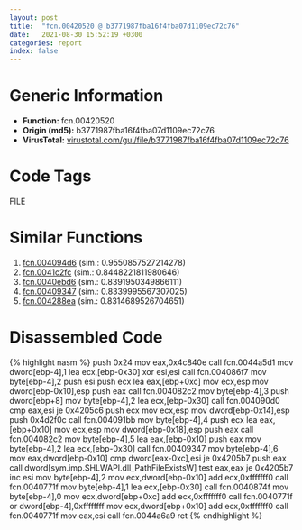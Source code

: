 ```yaml
---
layout: post
title:  "fcn.00420520 @ b3771987fba16f4fba07d1109ec72c76"
date:   2021-08-30 15:52:19 +0300
categories: report
index: false
---
```


# Generic Information
- **Function:** fcn.00420520
- **Origin (md5):** b3771987fba16f4fba07d1109ec72c76
- **VirusTotal:** [virustotal.com/gui/file/b3771987fba16f4fba07d1109ec72c76][virustotal_ref]

# Code Tags
<span class="tag" id="FILE">FILE</span>


# Similar Functions

1. [fcn.004094d6][similar_1_ref] (sim.: 0.9550857527214278)
2. [fcn.0041c2fc][similar_2_ref] (sim.: 0.8448221811980646)
3. [fcn.0040ebd6][similar_3_ref] (sim.: 0.8391950349866111)
4. [fcn.00409347][similar_4_ref] (sim.: 0.8339995567307025)
5. [fcn.004288ea][similar_5_ref] (sim.: 0.8314689526704651)


# Disassembled Code

{% highlight nasm %}
push 0x24
mov eax,0x4c840e
call fcn.0044a5d1
mov dword[ebp-4],1
lea ecx,[ebp-0x30]
xor esi,esi
call fcn.004086f7
mov byte[ebp-4],2
push esi
push ecx
lea eax,[ebp+0xc]
mov ecx,esp
mov dword[ebp-0x10],esp
push eax
call fcn.004082c2
mov byte[ebp-4],3
push dword[ebp+8]
mov byte[ebp-4],2
lea ecx,[ebp-0x30]
call fcn.004090d0
cmp eax,esi
je 0x4205c6
push ecx
mov ecx,esp
mov dword[ebp-0x14],esp
push 0x4d2f0c
call fcn.004091bb
mov byte[ebp-4],4
push ecx
lea eax,[ebp+0x10]
mov ecx,esp
mov dword[ebp-0x18],esp
push eax
call fcn.004082c2
mov byte[ebp-4],5
lea eax,[ebp-0x10]
push eax
mov byte[ebp-4],2
lea ecx,[ebp-0x30]
call fcn.00409347
mov byte[ebp-4],6
mov eax,dword[ebp-0x10]
cmp dword[eax-0xc],esi
je 0x4205b7
push eax
call dword[sym.imp.SHLWAPI.dll_PathFileExistsW]
test eax,eax
je 0x4205b7
inc esi
mov byte[ebp-4],2
mov ecx,dword[ebp-0x10]
add ecx,0xfffffff0
call fcn.0040771f
mov byte[ebp-4],1
lea ecx,[ebp-0x30]
call fcn.0040874f
mov byte[ebp-4],0
mov ecx,dword[ebp+0xc]
add ecx,0xfffffff0
call fcn.0040771f
or dword[ebp-4],0xffffffff
mov ecx,dword[ebp+0x10]
add ecx,0xfffffff0
call fcn.0040771f
mov eax,esi
call fcn.0044a6a9
ret 
{% endhighlight %}


[similar_1_ref]: /report/fcn.004094d6@b3771987fba16f4fba07d1109ec72c76
[similar_2_ref]: /report/fcn.0041c2fc@b3771987fba16f4fba07d1109ec72c76
[similar_3_ref]: /report/fcn.0040ebd6@b3771987fba16f4fba07d1109ec72c76
[similar_4_ref]: /report/fcn.00409347@b3771987fba16f4fba07d1109ec72c76
[similar_5_ref]: /report/fcn.004288ea@c3466bab32f3a73706b87b6042748ed4
[virustotal_ref]: https://www.virustotal.com/gui/file/b3771987fba16f4fba07d1109ec72c76